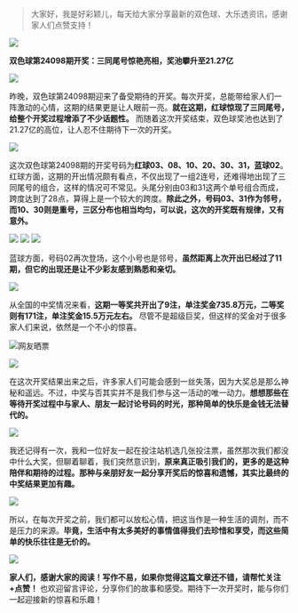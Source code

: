 > 大家好，我是好彩颖儿，每天给大家分享最新的双色球、大乐透资讯，感谢家人们点赞支持！


![](https://cdn.jsdelivr.net/gh/wangwenjie1314/PicCDN/2024-8-26/1724634353222-image.png)


**双色球第24098期开奖：三同尾号惊艳亮相，奖池攀升至21.27亿**


![](https://cdn.jsdelivr.net/gh/wangwenjie1314/PicCDN/2024-8-26/1724634363078-image.png)


昨晚，双色球第24098期迎来了备受期待的开奖。每次开奖，总能带给家人们一阵激动的心情，这期的结果更是让人眼前一亮。**就在这期，红球惊现了三同尾号，给整个开奖过程增添了不少话题性。** 而随着这次开奖结束，双色球奖池也达到了21.27亿的高位，让人忍不住期待下一次的开奖。


![](https://cdn.jsdelivr.net/gh/wangwenjie1314/PicCDN/2024-8-26/1724634419282-image.png)


这次双色球第24098期的开奖号码为**红球03、08、10、20、30、31，蓝球02**。红球方面，这期的开出情况颇有看点，不仅出现了一组2连号，还难得地出现了三同尾号的组合，这样的情况可不常见。头尾分别由03和31这两个单号组合而成，跨度达到了28点，算得上是一个较大的跨度。**除此之外，号码03、31作为邻号，而10、30则是重号，三区分布也相当均匀，可以说，这次的开奖既有规律，又有意外。**


![](https://cdn.jsdelivr.net/gh/wangwenjie1314/PicCDN/2024-8-26/1724634382419-image.png)
![](https://cdn.jsdelivr.net/gh/wangwenjie1314/PicCDN/2024-8-26/1724634375269-image.png)
![](https://cdn.jsdelivr.net/gh/wangwenjie1314/PicCDN/2024-8-26/1724634393476-image.png)


蓝球方面，号码02再次登场，这个小号也是邻号，**虽然距离上次开出已经过了11期，但它的出现还是让不少彩友感到熟悉和亲切。**


![](https://cdn.jsdelivr.net/gh/wangwenjie1314/PicCDN/2024-8-26/1724634447243-image.png)


从全国的中奖情况来看，**这期一等奖共开出了9注，单注奖金735.8万元，二等奖则有171注，单注奖金15.5万元左右。** 尽管不是超级巨奖，但这样的奖金对于很多家人们来说，依然是一个不小的惊喜。


![网友晒票](https://cdn.jsdelivr.net/gh/wangwenjie1314/PicCDN/2024-8-26/1724634557465-image.png)


![](https://cdn.jsdelivr.net/gh/wangwenjie1314/PicCDN/2024-8-26/1724634462272-image.png)


在这次开奖结果出来之后，许多家人们可能会感到一丝失落，因为大奖总是那么神秘和遥远。不过，中奖与否其实并不是我们参与这一活动的唯一动力。**想想那些在等待开奖过程中与家人、朋友一起讨论号码的时光，那种简单的快乐是金钱无法替代的。**


![](https://cdn.jsdelivr.net/gh/wangwenjie1314/PicCDN/2024-8-26/1724634512619-image.png)


我还记得有一次，我和一位好友一起在投注站机选几张投注票，虽然那次我们都没中什么大奖，但聊着聊着，我们突然意识到，**原来真正吸引我们的，更多的是这种陪伴和期待的过程。那种与亲朋好友一起分享开奖后的惊喜和遗憾，其实比最终的中奖结果更加有趣。**


![](https://cdn.jsdelivr.net/gh/wangwenjie1314/PicCDN/2024-8-26/1724634543279-image.png)


所以，在每次开奖之前，我们都可以放松心情，把这当作是一种生活的调剂，而不是压力的来源。**毕竟，生活中有太多美好的事情值得我们去珍惜和享受，而这些简单的快乐往往是无价的。**


![](https://cdn.jsdelivr.net/gh/wangwenjie1314/PicCDN/2024-8-26/1724634656101-image.png)


**家人们，感谢大家的阅读！写作不易，如果你觉得这篇文章还不错，请帮忙关注+点赞！** 也欢迎留言评论，分享你们的故事和感受。期待下一次开奖时，能与你们一起迎接新的惊喜和乐趣！